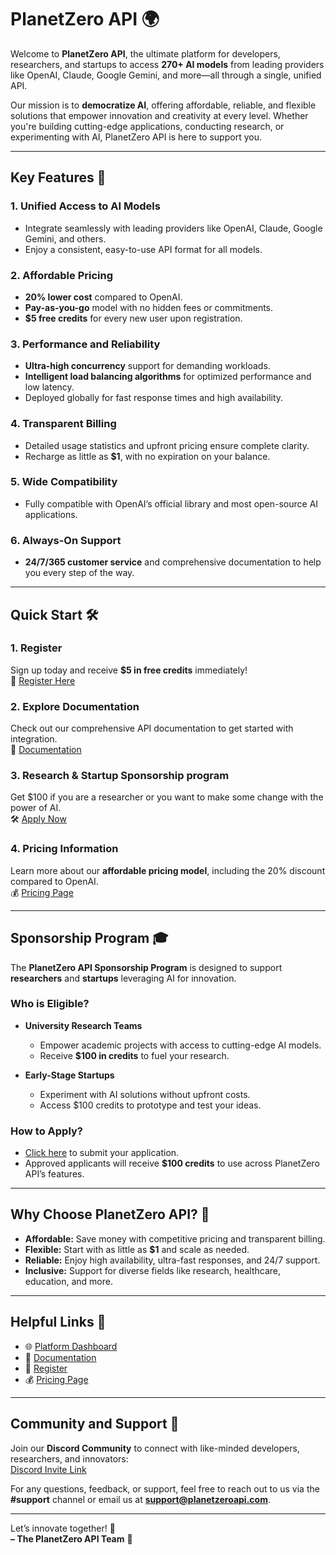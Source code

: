 # **PlanetZero API** 🌍

Welcome to **PlanetZero API**, the ultimate platform for developers, researchers, and startups to access **270+ AI models** from leading providers like OpenAI, Claude, Google Gemini, and more—all through a single, unified API.  

Our mission is to **democratize AI**, offering affordable, reliable, and flexible solutions that empower innovation and creativity at every level. Whether you're building cutting-edge applications, conducting research, or experimenting with AI, PlanetZero API is here to support you.

---

## **Key Features** 🚀

### **1. Unified Access to AI Models**  
- Integrate seamlessly with leading providers like OpenAI, Claude, Google Gemini, and others.  
- Enjoy a consistent, easy-to-use API format for all models.  

### **2. Affordable Pricing**  
- **20% lower cost** compared to OpenAI.  
- **Pay-as-you-go** model with no hidden fees or commitments.  
- **$5 free credits** for every new user upon registration.  

### **3. Performance and Reliability**  
- **Ultra-high concurrency** support for demanding workloads.  
- **Intelligent load balancing algorithms** for optimized performance and low latency.  
- Deployed globally for fast response times and high availability.

### **4. Transparent Billing**  
- Detailed usage statistics and upfront pricing ensure complete clarity.  
- Recharge as little as **$1**, with no expiration on your balance.  

### **5. Wide Compatibility**  
- Fully compatible with OpenAI’s official library and most open-source AI applications.  

### **6. Always-On Support**  
- **24/7/365 customer service** and comprehensive documentation to help you every step of the way.  

---

## **Quick Start** 🛠️

### **1. Register**  
Sign up today and receive **$5 in free credits** immediately!  
🔗 [Register Here](https://api.planetzeroapi.com/register)

### **2. Explore Documentation**  
Check out our comprehensive API documentation to get started with integration.  
📖 [Documentation](https://docs.planetzeroapi.com)

### **3. Research & Startup Sponsorship program**  
Get $100 if you are a researcher or you want to make some change with the power of AI.  
🛠️ [Apply Now](https://forms.gle/FnAKVNTnjTkWE7L69)

### **4. Pricing Information**  
Learn more about our **affordable pricing model**, including the 20% discount compared to OpenAI.  
💰 [Pricing Page](https://api.planetzeroapi.com/pricing)

---

## **Sponsorship Program** 🎓

The **PlanetZero API Sponsorship Program** is designed to support **researchers** and **startups** leveraging AI for innovation.  

### **Who is Eligible?**  
- **University Research Teams**  
  - Empower academic projects with access to cutting-edge AI models.  
  - Receive **$100 in credits** to fuel your research.  

- **Early-Stage Startups**  
  - Experiment with AI solutions without upfront costs.  
  - Access $100 credits to prototype and test your ideas.  

### **How to Apply?**  
- [Click here](https://forms.gle/FnAKVNTnjTkWE7L69) to submit your application.  
- Approved applicants will receive **$100 credits** to use across PlanetZero API’s features.

---

## **Why Choose PlanetZero API?** 🌟

- **Affordable:** Save money with competitive pricing and transparent billing.  
- **Flexible:** Start with as little as **$1** and scale as needed.  
- **Reliable:** Enjoy high availability, ultra-fast responses, and 24/7 support.  
- **Inclusive:** Support for diverse fields like research, healthcare, education, and more.  

---

## **Helpful Links** 🔗

- 🌐 [Platform Dashboard](https://api.planetzeroapi.com/panel)  
- 📖 [Documentation](https://docs.planetzeroapi.com)  
- 🔐 [Register](https://api.planetzeroapi.com/register)  
- 💰 [Pricing Page](https://api.planetzeroapi.com/pricing)

---

## **Community and Support** 💬

Join our **Discord Community** to connect with like-minded developers, researchers, and innovators:  
[Discord Invite Link]([https://discord.gg/your-community-link](https://discord.gg/jyQx7a2s))

For any questions, feedback, or support, feel free to reach out to us via the **#support** channel or email us at **support@planetzeroapi.com**.  

---

Let’s innovate together! 🚀  
**– The PlanetZero API Team** 💙
